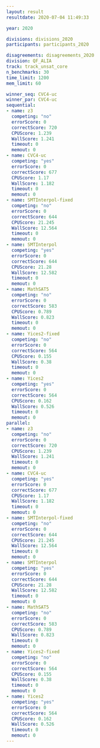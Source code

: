 ```yaml
---
layout: result
resultdate: 2020-07-04 11:49:33

year: 2020

divisions: divisions_2020
participants: participants_2020

disagreements: disagreements_2020
division: QF_ALIA
track: track_unsat_core
n_benchmarks: 30
time_limit: 1200
mem_limit: 60

winner_seq: CVC4-uc
winner_par: CVC4-uc
sequential:
- name: z3
  competing: "no"
  errorScore: 0
  correctScore: 720
  CPUScore: 1.239
  WallScore: 1.241
  timeout: 0
  memout: 0
- name: CVC4-uc
  competing: "yes"
  errorScore: 0
  correctScore: 677
  CPUScore: 1.17
  WallScore: 1.182
  timeout: 0
  memout: 0
- name: SMTInterpol-fixed
  competing: "no"
  errorScore: 0
  correctScore: 644
  CPUScore: 21.245
  WallScore: 12.564
  timeout: 0
  memout: 0
- name: SMTInterpol
  competing: "yes"
  errorScore: 0
  correctScore: 644
  CPUScore: 21.28
  WallScore: 12.582
  timeout: 0
  memout: 0
- name: MathSAT5
  competing: "no"
  errorScore: 0
  correctScore: 583
  CPUScore: 0.789
  WallScore: 0.823
  timeout: 0
  memout: 0
- name: Yices2-fixed
  competing: "no"
  errorScore: 0
  correctScore: 564
  CPUScore: 0.155
  WallScore: 0.38
  timeout: 0
  memout: 0
- name: Yices2
  competing: "yes"
  errorScore: 0
  correctScore: 564
  CPUScore: 0.162
  WallScore: 0.526
  timeout: 0
  memout: 0
parallel:
- name: z3
  competing: "no"
  errorScore: 0
  correctScore: 720
  CPUScore: 1.239
  WallScore: 1.241
  timeout: 0
  memout: 0
- name: CVC4-uc
  competing: "yes"
  errorScore: 0
  correctScore: 677
  CPUScore: 1.17
  WallScore: 1.182
  timeout: 0
  memout: 0
- name: SMTInterpol-fixed
  competing: "no"
  errorScore: 0
  correctScore: 644
  CPUScore: 21.245
  WallScore: 12.564
  timeout: 0
  memout: 0
- name: SMTInterpol
  competing: "yes"
  errorScore: 0
  correctScore: 644
  CPUScore: 21.28
  WallScore: 12.582
  timeout: 0
  memout: 0
- name: MathSAT5
  competing: "no"
  errorScore: 0
  correctScore: 583
  CPUScore: 0.789
  WallScore: 0.823
  timeout: 0
  memout: 0
- name: Yices2-fixed
  competing: "no"
  errorScore: 0
  correctScore: 564
  CPUScore: 0.155
  WallScore: 0.38
  timeout: 0
  memout: 0
- name: Yices2
  competing: "yes"
  errorScore: 0
  correctScore: 564
  CPUScore: 0.162
  WallScore: 0.526
  timeout: 0
  memout: 0
---
```

